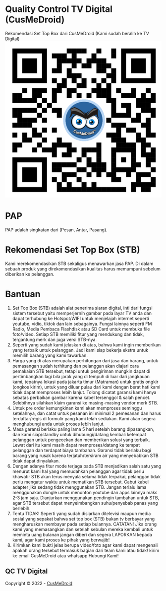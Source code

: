 # Quality Control TV Digital (CusMeDroid)
Rekomendasi Set Top Box dari CusMeDroid (Kami sudah beralih ke TV Digital)
![QC TV Digital](https://raw.githubusercontent.com/CusMeDroid/qc-tv-digital/main/images/qrcode_qc_tv_digital_cusmedroid.png)

# PAP
PAP adalah singkatan dari (Pesan, Antar, Pasang).

# Rekomendasi Set Top Box (STB)
Kami merekomendasikan STB sekaligus menawarkan jasa PAP. Di dalam sebuah produk yang direkomendasikan kualitas harus memumpuni sebelum diberikan ke pelanggan.

# Bantuan
1. Set Top Box (STB) adalah alat penerima siaran digital, inti dari fungsi sistem tersebut yaitu memperjernih gambar pada layar TV anda dan dapat terhubung ke Hotspot/WIFI untuk menjelajah internet seperti youtube, vidio, tiktok dan lain sebagainya. Fungsi lainnya seperti FM Radio, Media Pembaca Flashdisk atau SD Card untuk membuka file foto/video. Setiap STB memiliki fitur yang mendukung dan tidak, tergantung merk dan juga versi STB-nya.
2. Seperti yang sudah kami jelaskan di atas, bahwa kami ingin memberikan yang terbaik untuk pelanggan. Jadi kami siap bekerja ekstra untuk memilih barang yang kami tawarkan.
3. Harga yang di atas merupakan perhitungan dari jasa dan barang, untuk pemasangan sudah terhitung dan pelanggan akan diajari cara pemakaian STB tersebut, tetapi untuk pengiriman mungkin dapat di pertimbangkan lagi bila jarak yang di tempuh di luar dari jangkauan kami, tepatnya lokasi pada jakarta timur (Matraman) untuk gratis ongkir (ongkos kirim), untuk yang diluar pulau dari kami dengan berat hati kami tidak dapat memproses lebih lanjut. Tolong dicatat garansi kami hanya sebatas perbaikan gambar karena kabel tersenggol & salah pencet. Selebihnya silahkan klaim garansi ke masing-masing vendor merk STB.
4. Untuk pre order kemungkinan kami akan memproses seminggu setelahnya, dan catat untuk pesanan ini minimal 2 pemesanan dan harus terdaftar/regis di formulir yang kami telah sediakan. Kami akan segera menghubungi anda untuk proses lebih lanjut.
5. Masa garansi berlaku paling lama 5 hari setelah barang dipasangkan, dan kami siap/standby untuk dihubungi/datang kembali ketempat pelanggan untuk pengecekan dan memberikan solusi yang terbaik. Lewat dari itu kami masih dapat memproses/datang ke tempat pelanggan dan terdapat biaya tambahan. Garansi tidak berlaku bagi barang yang rusak karena terjatuh/tersiram air yang menyebabkan STB tidak dapat dinyalakan.
6. Dengan adanya fitur mode terjaga pada STB menjadikan salah satu yang menurut kami hal yang memudahkan pelanggan agar tidak perlu khawatir STB akan terus menyala selama tidak terpakai, pelanggan tidak perlu mengatur waktu untuk mematikan STB tersebut. Cabut kabel adapter jika sedang tidak menggunakan STB. Jangan terlalu lama menggunakan dongle untuk menonton youtube dan apps lainnya maks 2-3 jam saja. Dianjurkan menggunakan pendingin tambahan untuk STB, agar STB tersebut dapat menyeimbangkan suhu/penyebab panas yang berlebih.
7. Tentu TIDAK! Seperti yang sudah disiarkan ditelevisi maupun media sosial yang sepakat bahwa set top box (STB) bukan tv berbayar yang mengharuskan membayar pada setiap bulannya. CATATAN! Jika orang kami yang memasangkan dan setelah sebulan mereka kembali untuk meminta uang bulanan jangan diberi dan segera LAPORKAN kepada kami, agar kami proses ke pihak yang berwajib!
8. Kirimkan kami bukti jelas berupa video/foto agar kami dapat mengenali apakah orang tersebut termasuk bagian dari team kami atau tidak! kirim ke email CusMeDroid atau whatsapp Hubungi Kami!

## QC TV Digital

Copyright © 2022 - [CusMeDroid](https://www.cusmedroid.ink/qc-tv-digital/)
